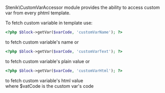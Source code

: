 Stenik\CustomVarAccessor module provides the ability to access custom var from every phtml template.

To fetch custom variable in template use:
```php
<?php $block->getVar($varCode, 'customVarName'); ?>
```
to fetch custom variable's name or
```php
<?php $block->getVar($varCode, 'customVarText'); ?>
```
to fetch custom variable's plain value or
```php
<?php $block->getVar($varCode, 'customVarHtml'); ?>
```
to fetch custom variable's html value <br>
where $vatCode is the custom var's code